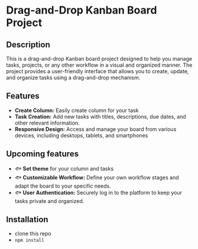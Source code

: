 # Drag-and-Drop Kanban Board Project

## Description

This is a drag-and-drop Kanban board project designed to help you manage tasks, projects, or any other workflow in a visual and organized manner. The project provides a user-friendly interface that allows you to create, update, and organize tasks using a drag-and-drop mechanism.

## Features

- **Create Column:** Easily create column for your task
- **Task Creation:** Add new tasks with titles, descriptions, due dates, and other relevant information.
- **Responsive Design:** Access and manage your board from various devices, including desktops, tablets, and smartphones

## Upcoming features

- 🐟 **Set theme** for your column and tasks
- 🐟 **Customizable Workflow:** Define your own workflow stages and adapt the board to your specific needs.
- 🐟 **User Authentication:** Securely log in to the platform to keep your tasks private and organized.

## Installation
- clone this repo
- ``npm install``
